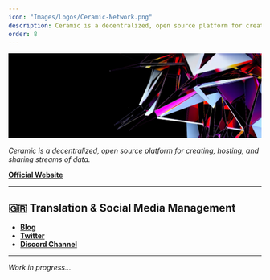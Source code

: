 ```yaml
---
icon: "Images/Logos/Ceramic-Network.png"
description: Ceramic is a decentralized, open source platform for creating, hosting, and sharing streams of data.
order: 8
---
```


![](../Images/Covers/Ceramic-Network.png)

_Ceramic is a decentralized, open source platform for creating, hosting, and sharing streams of data._

[**Official Website**](https://ceramic.network/)

---

## 🇬🇷 Translation & Social Media Management

- [**Blog**](https://ceramicnetworkgr.substack.com/)
- [**Twitter**](https://twitter.com/ceramic_net_gr)
- [**Discord Channel**](https://discord.gg/2EQ5RGhFNX)

---

_Work in progress..._
